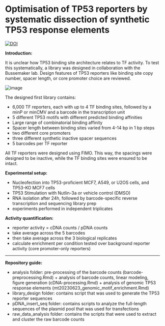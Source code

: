 

# Optimisation of TP53 reporters by systematic dissection of synthetic TP53 response elements

  
[![DOI](https://zenodo.org/badge/298230427.svg)](https://zenodo.org/badge/latestdoi/298230427)

**Introduction:**

It is unclear how TP53 binding site architecture relates to TF activity. To test this systematically, a library was designed in collaboration with the Bussemaker lab. Design features of TP53 reporters like binding site copy number, spacer length, or core promoter choice are reviewed.

![image](https://github.com/mtrauernicht/P53_reporter_scan/assets/57003758/532583f0-e053-4897-a61a-969f1017fed6)

The designed first library contains:
- 6,000 TF reporters, each with up to 4 TF binding sites, followed by a minP or minCMV and a barcode in the transcription unit
- 5 different TP53 motifs with different predicted binding affinities
- Large range of combinatorial binding affinity
- Spacer length between binding sites varied from 4-14 bp in 1 bp steps
- two different core promoters
- three different synthetic inactive spacer sequences
- 5 barcodes per TF reporter

All TF reporters were designed using FIMO. This way, the spacings were designed to be inactive, while the TF binding sites were ensured to be intact.

**Experimental setup:**

- Nucleofection into TP53-proficient MCF7, A549, or U2OS cells, and TP53-KO MCF7 cells
- TP53 Stimulation with Nutlin-3a or vehicle control (DMSO)
- RNA isolation after 24h, followed by barcode-specific reverse transcription and sequencing library prep
- experiments performed in independent triplicates



**Activity quantification:**

- reporter activity = cDNA counts / pDNA counts
- take average across the 5 barcodes
- then take average across the 3 biological replicates
- calculate enrichment per condition tested over background reporter activity (core promoter-only reporters)

___

**Repository guide:**

- analysis folder: pre-processing of the barcode counts (barcode-preprocessing.Rmd) + analysis of barcode counts, linear modeling, figure generation (cDNA-processing.Rmd) + analysis of genomic TP53 response elements (mt20230623_genomic_motif_enrichment.Rmd)
- library_design folder: contains script that was used to generate the TP53 reporter sequences
- pDNA_insert_seq folder: contains scripts to analyze the full-length sequences of the plasmid pool that was used for transfections
- raw_data_analysis folder: contains the scripts that were used to extract and cluster the raw barcode counts
